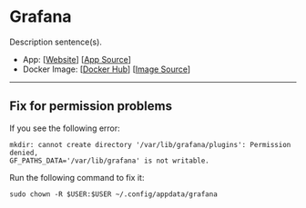 # Grafana

Description sentence(s).

- App: [[Website](https://grafana.com/)] [[App Source](https://github.com/grafana/grafana)]
- Docker Image: [[Docker Hub](https://hub.docker.com/)] [[Image Source](https://hub.docker.com/r/grafana/grafana/)]

---

## Fix for permission problems

If you see the following error:

```
mkdir: cannot create directory '/var/lib/grafana/plugins': Permission denied,
GF_PATHS_DATA='/var/lib/grafana' is not writable.
```

Run the following command to fix it:

`sudo chown -R $USER:$USER ~/.config/appdata/grafana`
